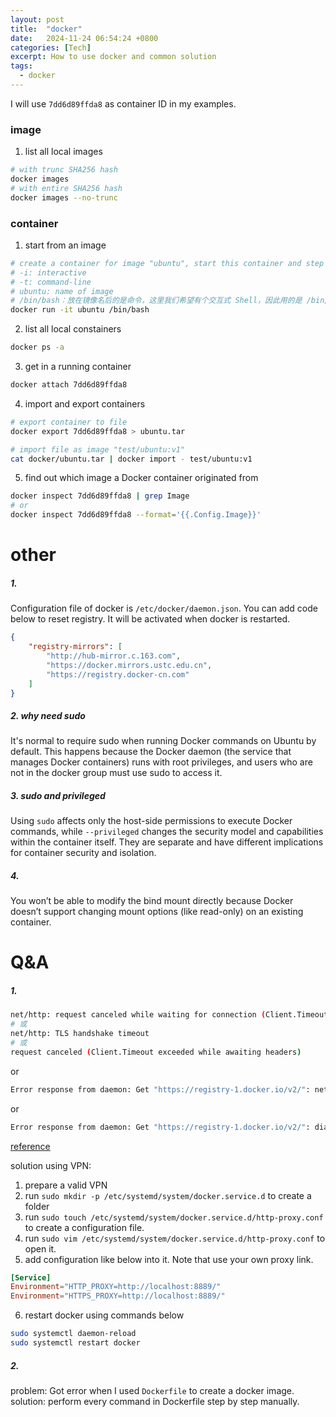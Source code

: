 ```yaml
---
layout: post
title:  "docker"
date:   2024-11-24 06:54:24 +0800
categories: [Tech]
excerpt: How to use docker and common solution
tags:
  - docker
---
```


I will use `7dd6d89ffda8` as container ID in my examples. 

### image
1. list all local images
```bash
# with trunc SHA256 hash
docker images
# with entire SHA256 hash
docker images --no-trunc
```

### container

1. start from an image
```bash
# create a container for image "ubuntu", start this container and step in it on command-line mode
# -i: interactive
# -t: command-line
# ubuntu: name of image
# /bin/bash：放在镜像名后的是命令，这里我们希望有个交互式 Shell，因此用的是 /bin/bash。
docker run -it ubuntu /bin/bash
```

2. list all local constainers
```bash
docker ps -a
```
3. get in a running container
```bash
docker attach 7dd6d89ffda8
```

4. import and export containers
```bash
# export container to file
docker export 7dd6d89ffda8 > ubuntu.tar

# import file as image "test/ubuntu:v1"
cat docker/ubuntu.tar | docker import - test/ubuntu:v1
```

5. find out which image a Docker container originated from
```bash
docker inspect 7dd6d89ffda8 | grep Image
# or
docker inspect 7dd6d89ffda8 --format='{{.Config.Image}}'
```

# other
##### 1. 
Configuration file of docker is `/etc/docker/daemon.json`. You can add code below to reset registry. It will be activated when docker is restarted.
```json
{
    "registry-mirrors": [
        "http://hub-mirror.c.163.com",
        "https://docker.mirrors.ustc.edu.cn",
        "https://registry.docker-cn.com"
    ]
}
```

##### 2. why need sudo
It's normal to require sudo when running Docker commands on Ubuntu by default. This happens because the Docker daemon (the service that manages Docker containers) runs with root privileges, and users who are not in the docker group must use sudo to access it.

##### 3. sudo and privileged
Using `sudo` affects only the host-side permissions to execute Docker commands, while `--privileged` changes the security model and capabilities within the container itself. They are separate and have different implications for container security and isolation.

##### 4. 
You won’t be able to modify the bind mount directly because Docker doesn’t support changing mount options (like read-only) on an existing container.

# Q&A
##### 1. 
```bash
net/http: request canceled while waiting for connection (Client.Timeout exceeded while awaiting headers)
# 或
net/http: TLS handshake timeout
# 或
request canceled (Client.Timeout exceeded while awaiting headers)
```
or 
```bash
Error response from daemon: Get "https://registry-1.docker.io/v2/": net/http: request canceled while waiting for connection (Client.Timeout exceeded while awaiting headers)
```
or 
```bash
Error response from daemon: Get "https://registry-1.docker.io/v2/": dial tcp ip: connect: connection refused
```

[reference](https://blog.csdn.net/2301_79849395/article/details/142829852)

solution using VPN:
1. prepare a valid VPN
2. run `sudo mkdir -p /etc/systemd/system/docker.service.d` to create a folder
3. run `sudo touch /etc/systemd/system/docker.service.d/http-proxy.conf` to create a configuration file.
4. run `sudo vim /etc/systemd/system/docker.service.d/http-proxy.conf` to open it.
5. add configuration like below into it. Note that use your own proxy link.
```conf
[Service]
Environment="HTTP_PROXY=http://localhost:8889/"
Environment="HTTPS_PROXY=http://localhost:8889/"
```
6. restart docker using commands below 
```bash
sudo systemctl daemon-reload
sudo systemctl restart docker
```
##### 2. 
problem: Got error when I used `Dockerfile` to create a docker image.
solution: perform every command in Dockerfile step by step manually.